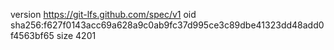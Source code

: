 version https://git-lfs.github.com/spec/v1
oid sha256:f627f0143acc69a628a9c0ab9fc37d995ce3c89dbe41323dd48add0f4563bf65
size 4201
